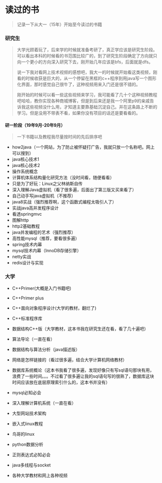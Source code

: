 # 读过的书

> 记录一下从大一（15年）开始至今读过的书籍

### 研究生

> 大学光顾着玩了，后来学的时候就准备考研了，真正学应该是研究生阶段。可以看出本科的时候看的书范围比较广的，到了研究生阶段确定了方向就只向一个更小的方向深入研究下去，刚开始几年应该是bfs，后面就是dfs。
>
> 说一下我对看网上技术视频的感想吧，我大一的时候就开始看这类视频，刚看的时候收获是巨大的，从一个停留在黑框的c++程序到用java写一个图形化界面，那时感觉自己很牛了，这种视频用来入门还是很不错的。
>
> 刚开始的时候可以看一些这些视频来学习，我可能看了几十个这种视频教程吧哈哈，教你实现各种商城博客，但是到后来还是我一个阿里p9的亲戚告诉我这些视频没什么用，才知道主要靠基础沉淀自己。并在这条路上不断的学习。但是没用不带表不看，如果你没有项目的话还是要看看的。

#### 研一阶段（19年9月-20年9月）

> 一下书籍以及教程我尽量按时间的先后排序吧

- how2java（一个网站，为了防止被怀疑打广告，我就只放一个名称吧。网上可以搜到）
- java核心技术1
- java核心技术2
- 操作系统概念
- 计算机体系结构量化研究方法（没时间看，随便看看）
- 只是为了好玩：Linux之父林纳斯自传
- 深入理解Java虚拟机（看了很多遍，后面出了第三版又买来看了）
- 自己动手写java虚拟机（不推荐）
- java8实战（强烈推荐啊，这个函数式编程太吸引人了）
- 实战java高并发程序设计
- 看透springmvc
- 图解http
- http2基础教程
- java并发编程的艺术（强烈推荐）
- 高性能mysql（推荐，要看很多遍）
- spring技术内幕
- mysql技术内幕（InnoDB存储引擎）
- netty实战
- redis设计与实现

###  大学

- C++Primer(大概是入门书籍吧)
- C++Primer plus
- C++面向对象程序设计(大学的教材，翻烂了)
- C++标准程序库
- 数据结构C++版（大学教材，这本书我在研究生还在看，看了几十遍吧）
- 算法导论（一直在看）
- 数据结构与算法分析（java描述版）
- 网络是怎样链接的（看过很多遍，结合大学计算机网络教材）
- 数据库系统概论（这本书我看了很多遍，发现好像只有写sql语句那块有用，浪费了一些时间。。。不过看了很多遍让我的sql语句写的很熟了，数据库这块时间应该放在底层原理索引什么的，这本书并没有）
- mysql必知必会
- 深入理解计算机系统（一直在看）
- 大型网站技术架构
- 嵌入式linux教程
- 鸟哥的linux

- python数据分析
- 正则表达式必知必会
- java多线程与socket
- 各种大学教材和网上各种视频